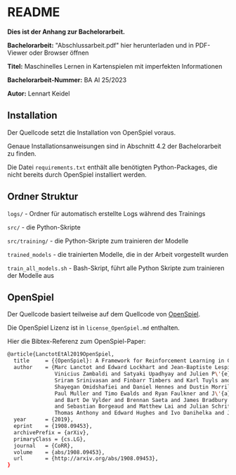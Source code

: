 # README

**Dies ist der Anhang zur Bachelorarbeit.**

**Bachelorarbeit:** "Abschlussarbeit.pdf" hier herunterladen und in PDF-Viewer oder Browser öffnen

**Titel:** Maschinelles Lernen in Kartenspielen mit imperfekten Informationen

**Bachelorarbeit-Nummer:**  BA AI 25/2023

**Autor:** Lennart Keidel

## Installation

Der Quellcode setzt die Installation von OpenSpiel voraus.

Genaue Installationsanweisungen sind in Abschnitt 4.2 der Bachelorarbeit zu finden.

Die Datei `requirements.txt` enthält alle benötigten Python-Packages, die nicht bereits durch OpenSpiel installiert werden.

## Ordner Struktur

`logs/` - Ordner für automatisch erstellte Logs während des Trainings

`src/` - die Python-Skripte

`src/training/` - die Python-Skripte zum trainieren der Modelle

`trained_models` - die trainierten Modelle, die in der Arbeit vorgestellt wurden

`train_all_models.sh` - Bash-Skript, führt alle Python Skripte zum trainieren der Modelle aus

## OpenSpiel

Der Quellcode basiert teilweise auf dem Quellcode von [OpenSpiel](https://github.com/deepmind/open_spiel).

Die OpenSpiel Lizenz ist in `license_OpenSpiel.md` enthalten.

Hier die Bibtex-Referenz zum OpenSpiel-Paper:

```bash
@article{LanctotEtAl2019OpenSpiel,
  title     = {{OpenSpiel}: A Framework for Reinforcement Learning in Games},
  author    = {Marc Lanctot and Edward Lockhart and Jean-Baptiste Lespiau and
               Vinicius Zambaldi and Satyaki Upadhyay and Julien P\'{e}rolat and
               Sriram Srinivasan and Finbarr Timbers and Karl Tuyls and
               Shayegan Omidshafiei and Daniel Hennes and Dustin Morrill and
               Paul Muller and Timo Ewalds and Ryan Faulkner and J\'{a}nos Kram\'{a}r
               and Bart De Vylder and Brennan Saeta and James Bradbury and David Ding
               and Sebastian Borgeaud and Matthew Lai and Julian Schrittwieser and
               Thomas Anthony and Edward Hughes and Ivo Danihelka and Jonah Ryan-Davis},
  year      = {2019},
  eprint    = {1908.09453},
  archivePrefix = {arXiv},
  primaryClass = {cs.LG},
  journal   = {CoRR},
  volume    = {abs/1908.09453},
  url       = {http://arxiv.org/abs/1908.09453},
}
```
